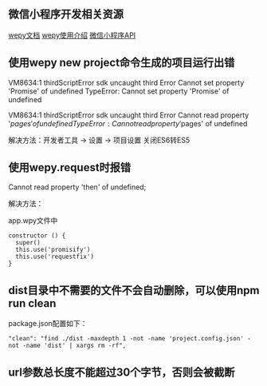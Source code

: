 ## 微信小程序开发相关资源
[wepy文档](https://tencent.github.io/wepy/document.html)
[wepy使用介绍](http://dev.qq.com/topic/5844d6947badb2796037f9e3)
[微信小程序API](https://mp.weixin.qq.com/debug/wxadoc/dev/api/)

## 使用wepy new project命令生成的项目运行出错

VM8634:1 thirdScriptError 
 sdk uncaught third Error 
 Cannot set property 'Promise' of undefined 
 TypeError: Cannot set property 'Promise' of undefined
 
VM8634:1 thirdScriptError 
 sdk uncaught third Error 
 Cannot read property '$pages' of undefined 
 TypeError: Cannot read property '$pages' of undefined
 
 解决方法：开发者工具 -> 设置 -> 项目设置 关闭ES6转ES5
 
 ## 使用wepy.request时报错
 
Cannot read property 'then' of undefined;

解决方法：

app.wpy文件中

```
constructor () {
  super()
  this.use('promisify')
  this.use('requestfix')
}
```

## dist目录中不需要的文件不会自动删除，可以使用npm run clean

package.json配置如下：

```
"clean": "find ./dist -maxdepth 1 -not -name 'project.config.json' -not -name 'dist' | xargs rm -rf",
```

## url参数总长度不能超过30个字节，否则会被截断
